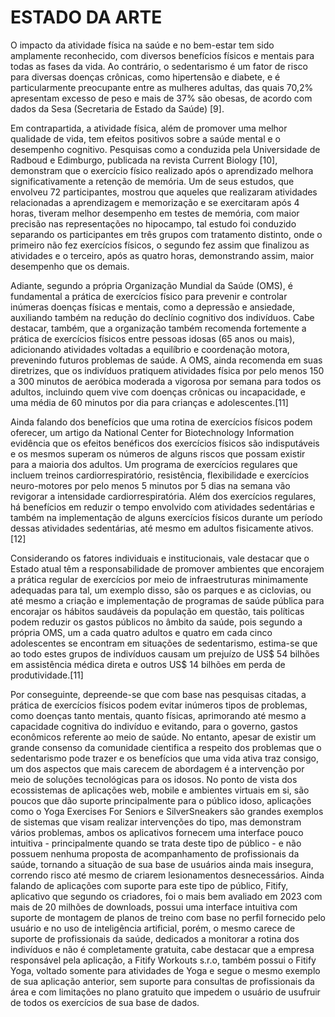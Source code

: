 # ESTADO DA ARTE

O impacto da atividade física na saúde e no bem-estar tem sido amplamente reconhecido, com diversos benefícios físicos e mentais para todas as fases da vida. Ao contrário, o sedentarismo é um fator de risco para diversas doenças crônicas, como hipertensão e diabete, e é particularmente preocupante entre as mulheres adultas, das quais 70,2% apresentam excesso de peso e mais de 37% são obesas, de acordo com dados da Sesa (Secretaria de Estado da Saúde) [9].

Em contrapartida, a atividade física, além de promover uma melhor qualidade de vida, tem efeitos positivos sobre a saúde mental e o desempenho cognitivo. Pesquisas como a conduzida pela Universidade de Radboud e Edimburgo, publicada na revista Current Biology [10], demonstram que o exercício físico realizado após o aprendizado melhora significativamente a retenção de memória. Um de seus estudos, que envolveu 72 participantes, mostrou que aqueles que realizaram atividades relacionadas a aprendizagem e memorização e se exercitaram após 4 horas, tiveram melhor desempenho em testes de memória, com maior precisão nas representações no hipocampo, tal estudo foi conduzido separando os participantes em três grupos com tratamento distinto, onde o primeiro não fez exercícios físicos, o segundo fez assim que finalizou as atividades e o terceiro, após as quatro horas, demonstrando assim, maior desempenho que os demais.

Adiante, segundo a própria Organização Mundial da Saúde (OMS), é fundamental a prática de exercícios físico para prevenir e controlar inúmeras doenças físicas e mentais, como a depressão e ansiedade, auxiliando também na redução do declínio cognitivo dos indivíduos. Cabe destacar, também, que a organização também recomenda fortemente a prática de exercícios físicos entre pessoas idosas (65 anos ou mais), adicionando atividades voltadas a equilíbrio e coordenação motora, prevenindo futuros problemas de saúde. A OMS, ainda recomenda em suas diretrizes, que os indivíduos pratiquem atividades física por pelo menos 150 a 300 minutos de aeróbica moderada a vigorosa por semana para todos os adultos, incluindo quem vive com doenças crônicas ou incapacidade, e uma média de 60 minutos por dia para crianças e adolescentes.[11]

Ainda falando dos benefícios que uma rotina de exercícios físicos podem oferecer, um artigo da National Center for Biotechnology Information evidência que os efeitos benéficos dos exercícios físicos são indisputáveis e os mesmos superam os números de alguns riscos que possam existir para a maioria dos adultos. Um programa de exercícios regulares que incluem treinos cardiorrespiratório, resistência, flexibilidade e exercícios neuro-motores por pelo menos 5 minutos por 5 dias na semana vão revigorar a intensidade cardiorrespiratória. Além dos exercícios regulares, há benefícios em reduzir o tempo envolvido com atividades sedentárias e também na implementação de alguns exercícios físicos durante um período dessas atividades sedentárias, até mesmo em adultos fisicamente ativos.[12]

Considerando os fatores individuais e institucionais, vale destacar que o Estado atual têm a responsabilidade de promover ambientes que encorajem a prática regular de exercícios por meio de infraestruturas minimamente adequadas para tal, um exemplo disso, são os parques e as ciclovias, ou até mesmo a criação e implementação de programas de saúde pública para encorajar os hábitos saudáveis da população em questão, tais políticas podem reduzir os gastos públicos no âmbito da saúde, pois segundo a própria OMS, um a cada quatro adultos e quatro em cada cinco adolescentes se encontram em situações de sedentarismo, estima-se que ao todo estes grupos de indivíduos causam um prejuízo de US$ 54 bilhões em assistência médica direta e outros US$ 14 bilhões em perda de produtividade.[11]

Por conseguinte, depreende-se que com base nas pesquisas citadas, a prática de exercícios físicos podem evitar inúmeros tipos de problemas, como doenças tanto mentais, quanto físicas, aprimorando até mesmo a capacidade cognitiva do indivíduo e evitando, para o governo, gastos econômicos referente ao meio de saúde. No entanto, apesar de existir um grande consenso da comunidade cientifica a respeito dos problemas que o sedentarismo pode trazer e os benefícios que uma vida ativa traz consigo, um dos aspectos que mais carecem de abordagem é a intervenção por meio de soluções tecnológicas para os idosos. No ponto de vista dos ecossistemas de aplicações web, mobile e ambientes virtuais em si, são poucos que dão suporte principalmente para o público idoso, aplicações como o Yoga Exercises For Seniors e SilverSneakers são grandes exemplos de sistemas que visam realizar intervenções do tipo, mas demonstram vários problemas, ambos os aplicativos fornecem uma interface pouco intuitiva - principalmente quando se trata deste tipo de público - e não possuem nenhuma proposta de acompanhamento de profissionais da saúde, tornando a situação de sua base de usuários ainda mais insegura, correndo risco até mesmo de criarem lesionamentos desnecessários. Ainda falando de aplicações com suporte para este tipo de público, Fitify, aplicativo que segundo os criadores, foi o mais bem avaliado em 2023 com mais de 20 milhões de downloads, possui uma interface intuitiva com suporte de montagem de planos de treino com base no perfil fornecido pelo usuário e no uso de inteligência artificial, porém, o mesmo carece de suporte de profissionais da saúde, dedicados a monitorar a rotina dos indivíduos e não é completamente gratuita, cabe destacar que a empresa responsável pela aplicação, a Fitify Workouts s.r.o, também possui o Fitify Yoga, voltado somente para atividades de Yoga e segue o mesmo exemplo de sua aplicação anterior, sem suporte para consultas de profissionais da área e com limitações no plano gratuito que impedem o usuário de usufruir de todos os exercícios de sua base de dados.

